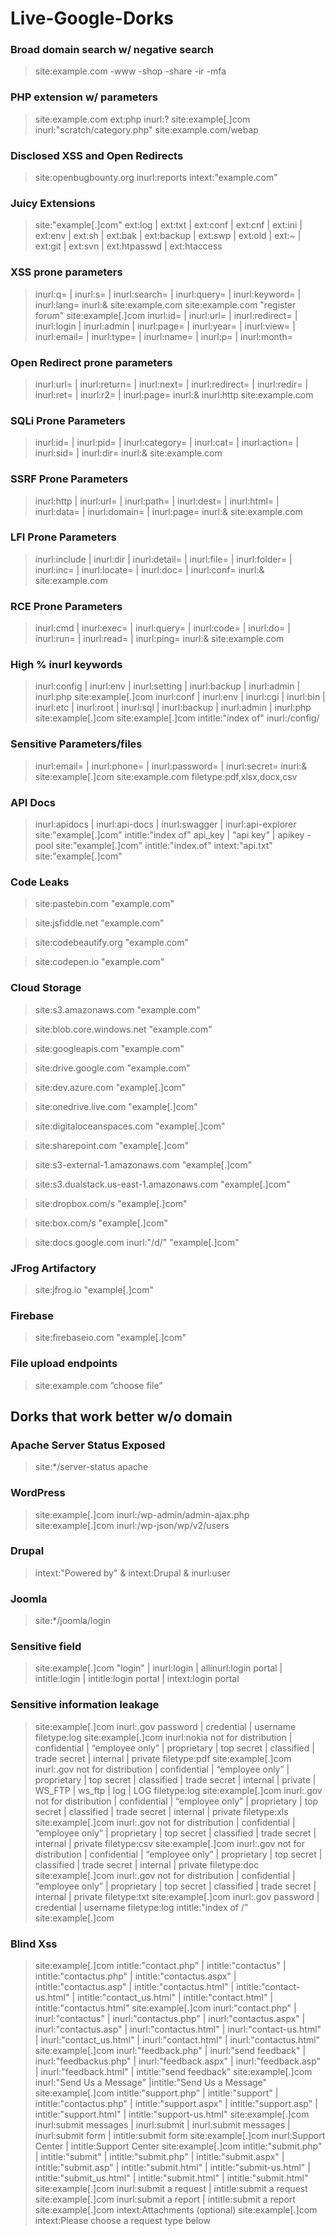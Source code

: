 # Live-Google-Dorks

### Broad domain search w/ negative search

> site:example.com -www -shop -share -ir -mfa

### PHP extension w/ parameters

> site:example.com ext:php inurl:?
> site:example[.]com inurl:"scratch/category.php"
> site:example.com/webap


### Disclosed XSS and Open Redirects

> site:openbugbounty.org inurl:reports intext:"example.com"

### Juicy Extensions

> site:"example[.]com" ext:log | ext:txt | ext:conf | ext:cnf | ext:ini | ext:env | ext:sh | ext:bak | ext:backup | ext:swp | ext:old | ext:~ | ext:git | ext:svn | ext:htpasswd | ext:htaccess

### XSS prone parameters

> inurl:q= | inurl:s= | inurl:search= | inurl:query= | inurl:keyword= | inurl:lang= inurl:& site:example.com
> site:example.com "register forum"
> site:example[.]com inurl:id= | inurl:url= | inurl:redirect= | inurl:login | inurl:admin | inurl:page= | inurl:year= | inurl:view= | inurl:email= | inurl:type= | inurl:name= | inurl:p= | inurl:month= 

### Open Redirect prone parameters

> inurl:url= | inurl:return= | inurl:next= | inurl:redirect= | inurl:redir= | inurl:ret= | inurl:r2= | inurl:page= inurl:& inurl:http site:example.com

### SQLi Prone Parameters

> inurl:id= | inurl:pid= | inurl:category= | inurl:cat= | inurl:action= | inurl:sid= | inurl:dir= inurl:& site:example.com

### SSRF Prone Parameters

> inurl:http | inurl:url= | inurl:path= | inurl:dest= | inurl:html= | inurl:data= | inurl:domain=  | inurl:page= inurl:& site:example.com

### LFI Prone Parameters

> inurl:include | inurl:dir | inurl:detail= | inurl:file= | inurl:folder= | inurl:inc= | inurl:locate= | inurl:doc= | inurl:conf= inurl:& site:example.com

### RCE Prone Parameters

> inurl:cmd | inurl:exec= | inurl:query= | inurl:code= | inurl:do= | inurl:run= | inurl:read=  | inurl:ping= inurl:& site:example.com

### High % inurl keywords

> inurl:config | inurl:env | inurl:setting | inurl:backup | inurl:admin | inurl:php site:example[.]com
> inurl:conf | inurl:env | inurl:cgi | inurl:bin | inurl:etc | inurl:root | inurl:sql | inurl:backup | inurl:admin | inurl:php site:example[.]com
> site:example[.]com intitle:"index of"  inurl:/config/

### Sensitive Parameters/files

> inurl:email= | inurl:phone= | inurl:password= | inurl:secret= inurl:& site:example[.]com
> site:example.com filetype:pdf,xlsx,docx,csv

### API Docs

> inurl:apidocs | inurl:api-docs | inurl:swagger | inurl:api-explorer site:"example[.]com"
> intitle:"index of" api_key | "api key" | apikey -pool site:"example[.]com"
> intitle:"index.of" intext:"api.txt" site:"example[.]com"

### Code Leaks

> site:pastebin.com "example.com"

> site:jsfiddle.net "example.com"

> site:codebeautify.org "example.com"

> site:codepen.io "example.com"

### Cloud Storage

> site:s3.amazonaws.com "example.com"

> site:blob.core.windows.net "example.com"

> site:googleapis.com "example.com"

> site:drive.google.com "example.com"

> site:dev.azure.com "example[.]com"

> site:onedrive.live.com "example[.]com"

> site:digitaloceanspaces.com "example[.]com"

> site:sharepoint.com "example[.]com"

> site:s3-external-1.amazonaws.com "example[.]com"

> site:s3.dualstack.us-east-1.amazonaws.com "example[.]com"

> site:dropbox.com/s "example[.]com"

> site:box.com/s "example[.]com"

> site:docs.google.com inurl:"/d/" "example[.]com"

### JFrog Artifactory

> site:jfrog.io "example[.]com"

### Firebase

> site:firebaseio.com "example[.]com"

### File upload endpoints

> site:example.com ”choose file”

## Dorks that work better w/o domain

### Apache Server Status Exposed

> site:*/server-status apache

### WordPress

> site:example[.]com inurl:/wp-admin/admin-ajax.php
> site:example[.]com inurl:/wp-json/wp/v2/users

### Drupal

> intext:"Powered by" & intext:Drupal & inurl:user

### Joomla

> site:*/joomla/login

### Sensitive field
> site:example[.]com "login" | inurl:login | allinurl:login portal | intitle:login | intitle:login portal | intext:login portal

### Sensitive information leakage
> site:example[.]com inurl:.gov password | credential | username filetype:log
> site:example[.]com inurl:nokia not for distribution | confidential | “employee only” | proprietary | top secret | classified | trade secret | internal | private filetype:pdf
> site:example[.]com inurl:.gov not for distribution | confidential | “employee only” | proprietary | top secret | classified | trade secret | internal | private | WS_FTP | ws_ftp | log | LOG filetype:log
> site:example[.]com inurl:.gov not for distribution | confidential | “employee only” | proprietary | top secret | classified | trade secret | internal | private filetype:xls
> site:example[.]com inurl:.gov not for distribution | confidential | “employee only” | proprietary | top secret | classified | trade secret | internal | private filetype:csv
> site:example[.]com inurl:.gov not for distribution | confidential | “employee only” | proprietary | top secret | classified | trade secret | internal | private filetype:doc
> site:example[.]com inurl:.gov not for distribution | confidential | “employee only” | proprietary | top secret | classified | trade secret | internal | private filetype:txt
> site:example[.]com inurl:.gov password | credential | username filetype:log
> intitle:"index of /" site:example[.]com


### Blind Xss 

> site:example[.]com intitle:"contact.php" | intitle:"contactus" | intitle:"contactus.php" | intitle:"contactus.aspx" | intitle:"contactus.asp" | intitle:"contactus.html" | intitle:"contact-us.html" | intitle:"contact_us.html" | intitle:"contact.html" | intitle:"contactus.html"
> site:example[.]com inurl:"contact.php" | inurl:"contactus" | inurl:"contactus.php" | inurl:"contactus.aspx" | inurl:"contactus.asp" | inurl:"contactus.html" | inurl:"contact-us.html" | inurl:"contact_us.html" | inurl:"contact.html" | inurl:"contactus.html"
> site:example[.]com inurl:"feedback.php" | inurl:"send feedback" | inurl:"feedbackus.php" | inurl:"feedback.aspx" | inurl:"feedback.asp" | inurl:"feedback.html" | intitle:"send feedback"
> site:example[.]com inurl:"Send Us a Message" |intitle:"Send Us a Message"
> site:example[.]com intitle:"support.php" | intitle:"support" | intitle:"contactus.php" | intitle:"support.aspx" | intitle:"support.asp" | intitle:"support.html" | intitle:"support-us.html"
> site:example[.]com inurl:submit messages | inurl:submit  | inurl:submit messages | inurl:submit form | intitle:submit form
> site:example[.]com inurl:Support Center | intitle:Support Center
> site:example[.]com intitle:"submit.php" | intitle:"submit" | intitle:"submit.php" | intitle:"submit.aspx" | intitle:"submit.asp" | intitle:"submit.html" | intitle:"submit-us.html" | intitle:"submit_us.html" | intitle:"submit.html" | intitle:"submit.html"
> site:example[.]com inurl:submit a request | intitle:submit a request
> site:example[.]com inurl:submit a report | intitle:submit a report
> site:example[.]com intext:Attachments (optional)
> site:example[.]com intext:Please choose a request type below
